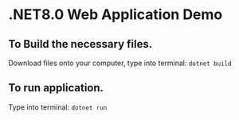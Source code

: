# .NET8.0 Web Application Demo

## To Build the necessary files. 
Download files onto your computer, type into terminal:
`dotnet build`

## To run application.
Type into terminal:
`dotnet run`
